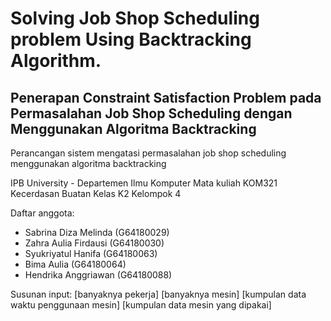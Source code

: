 # Solving Job Shop Scheduling problem Using Backtracking Algorithm.
## Penerapan Constraint Satisfaction Problem pada Permasalahan Job Shop Scheduling dengan Menggunakan Algoritma Backtracking

Perancangan sistem mengatasi permasalahan job shop scheduling menggunakan algoritma backtracking

IPB University - Departemen Ilmu Komputer
Mata kuliah KOM321 Kecerdasan Buatan
Kelas K2 Kelompok 4

Daftar anggota:
- Sabrina Diza Melinda  (G64180029)
- Zahra Aulia Firdausi  (G64180030)
- Syukriyatul Hanifa    (G64180063)
- Bima Aulia            (G64180064)
- Hendrika Anggriawan   (G64180088)

Susunan input: 
[banyaknya pekerja] [banyaknya mesin] [kumpulan data waktu penggunaan mesin] [kumpulan data mesin yang dipakai]
